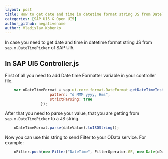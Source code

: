 ```yaml
---
layout: post
title: How to get date and time in datetime format string JS from DateTimePicker SAP UI5? 
categories: [SAP UI5 & Open UI5]
author_github: negativename
author: Vladislav Kobenko
---
```


In case you need to get date and time in datetime format string JS from `sap.m.DateTimePicker` of SAP UI5.

## In SAP UI5 Controller.js
First of all you need to add Date time Formatter variable in your controller file.

```js
    var oDateTimeFormat = sap.ui.core.format.DateFormat.getDateTimeInstance({
                    pattern: "d MMM yyyy, Hms",
                    strictParsing: true
                });
```

After that you need to parse your value, that you are getting from `sap.m.DateTimePicker` to a JS string.
```js
    oDateTimeFormat.parse(dateValue).toISOString();
```

Now you can use this string to send Filter to your OData service. For example:
```js
    oFilter.push(new Filter("DateTime", FilterOperator.GE, new Date(oDateTimeFormat.parse(dateValue)).toISOString()));
```
